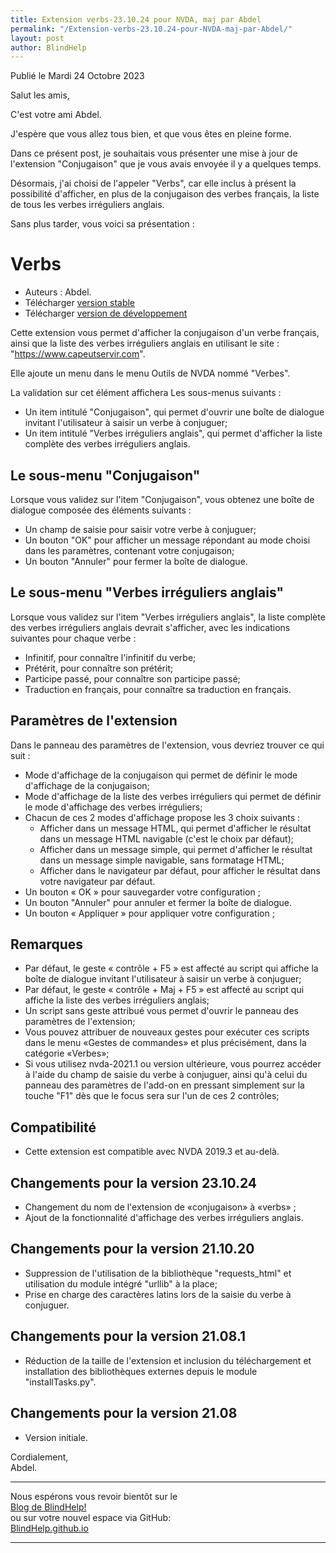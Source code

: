 ```yaml
---
title: Extension verbs-23.10.24 pour NVDA, maj par Abdel
permalink: "/Extension-verbs-23.10.24-pour-NVDA-maj-par-Abdel/"
layout: post
author: BlindHelp
---
```


<footer>Publié le Mardi 24 Octobre 2023</footer>


Salut les amis,    

C'est votre ami Abdel.

J'espère que vous allez tous bien, et que vous êtes en pleine forme.

Dans ce présent post, je souhaitais vous présenter une mise à jour de l'extension "Conjugaison" que je vous avais envoyée il y a quelques temps.

Désormais, j'ai choisi de l'appeler "Verbs", car elle inclus à présent la possibilité d'afficher, en plus de la conjugaison des verbes français, la liste de tous les verbes irréguliers anglais.

Sans plus tarder, vous voici sa présentation :

# Verbs #

* Auteurs : Abdel.
* Télécharger [version stable][1]
* Télécharger [version de développement][2]

Cette extension vous permet d'afficher la conjugaison d'un verbe français, ainsi que la liste des verbes irréguliers anglais en utilisant le site : "https://www.capeutservir.com".

Elle ajoute un menu dans le menu Outils de NVDA nommé "Verbes".

La validation sur cet élément affichera Les sous-menus suivants :


* Un item intitulé "Conjugaison", qui permet d'ouvrir une boîte de dialogue invitant l'utilisateur à saisir un verbe à conjuguer;
* Un item intitulé "Verbes irréguliers anglais", qui permet d'afficher la liste complète des verbes irréguliers anglais.

## Le sous-menu "Conjugaison" ##

Lorsque vous validez sur l'item "Conjugaison", vous obtenez une boîte de dialogue composée des éléments suivants :

* Un champ de saisie pour saisir votre verbe à conjuguer;
* Un bouton "OK" pour afficher un message répondant au mode choisi dans les paramètres, contenant votre conjugaison;
* Un bouton "Annuler" pour fermer la boîte de dialogue.

## Le sous-menu "Verbes irréguliers anglais" ##

Lorsque vous validez sur l'item "Verbes irréguliers anglais", la liste complète des verbes irréguliers anglais devrait s'afficher, avec les indications suivantes pour chaque verbe :

* Infinitif, pour connaître l'infinitif du verbe;
* Prétérit, pour connaître son prétérit;
* Participe passé, pour connaître son participe passé;
* Traduction en français, pour connaître sa traduction en français.

## Paramètres de l'extension ##

Dans le panneau des paramètres de l'extension, vous devriez trouver ce qui suit :

* Mode d'affichage de la conjugaison qui permet de définir le mode d'affichage de la conjugaison;
* Mode d'affichage de la liste des verbes irréguliers qui permet de définir le mode d'affichage des verbes irréguliers;
* Chacun de ces 2 modes d'affichage propose les 3 choix suivants :
    * Afficher dans un message HTML, qui permet d'afficher le résultat dans un message HTML navigable (c'est le choix par défaut);
    * Afficher dans un message simple, qui permet d'afficher le résultat dans un message simple navigable, sans formatage HTML;
    * Afficher dans le navigateur par défaut, pour afficher le résultat dans votre navigateur par défaut.
* Un bouton « OK » pour sauvegarder votre configuration ;
* Un bouton "Annuler" pour annuler et fermer la boîte de dialogue.
* Un bouton « Appliquer » pour appliquer votre configuration ;

## Remarques ##

* Par défaut, le geste « contrôle + F5 » est affecté au script qui affiche la boîte de dialogue invitant l'utilisateur à saisir un verbe à conjuguer;
* Par défaut, le geste « contrôle + Maj + F5 » est affecté au script qui affiche la liste des verbes irréguliers anglais;
* Un script sans geste attribué vous permet d'ouvrir le panneau des paramètres de l'extension;
* Vous pouvez attribuer de nouveaux gestes pour exécuter ces scripts dans le menu «Gestes de commandes» et plus précisément, dans la catégorie «Verbes»;
* Si vous utilisez nvda-2021.1 ou version ultérieure, vous pourrez accéder à l'aide du champ de saisie du verbe à conjuguer, ainsi qu'à celui du panneau des paramètres de l'add-on en pressant simplement sur la touche "F1" dès que le focus sera sur l'un de ces 2 contrôles;

## Compatibilité ##

* Cette extension est compatible avec NVDA 2019.3 et au-delà.

## Changements pour la version 23.10.24 ##

* Changement du nom de  l'extension de «conjugaison» à «verbs» ;
* Ajout de la fonctionnalité d'affichage des verbes irréguliers anglais.

## Changements pour la version 21.10.20 ##

* Suppression de l'utilisation de la bibliothèque "requests_html" et utilisation du module intégré "urllib" à la place;
* Prise en charge des caractères latins lors de la saisie du verbe à conjuguer.

## Changements pour la version 21.08.1 ##

* Réduction de la taille de l'extension et inclusion du téléchargement et installation des bibliothèques externes depuis le module "installTasks.py".


## Changements pour la version 21.08 ##

* Version initiale.
  
[1]: https://github.com/abdel792/verbs/releases/download/v23.10.24/verbs-23.10.24.nvda-addon

[2]: http://cyber25.free.fr/nvda-addons/verbs-23.10.24-dev.nvda-addon


Cordialement,    
Abdel.    

---

Nous espérons vous revoir bientôt sur le      
[Blog de BlindHelp!](http://blindhelp.blogspot.fr/)                    
ou sur  votre nouvel espace via GitHub:                     
[BlindHelp.github.io](https://blindhelp.github.io)                    

---